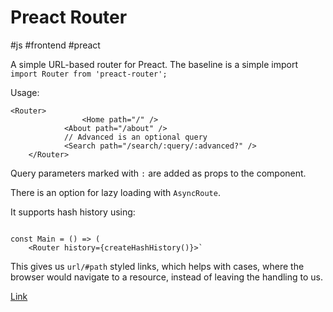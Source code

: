 # Preact Router

#js #frontend #preact

A simple URL-based router for Preact. The baseline is a simple import `import Router from 'preact-router';`

Usage:
```
<Router>
	    		<Home path="/" />
    		<About path="/about" />
    		// Advanced is an optional query
    		<Search path="/search/:query/:advanced?" />
	</Router>
```

Query parameters marked with `:` are added as props to the component.

There is an option for lazy loading with `AsyncRoute`.

It supports hash history using:
```import { createHashHistory } from 'history';

const Main = () => (
    <Router history={createHashHistory()}>`
```


This gives us `url/#path` styled links, which helps with cases, where the browser would navigate to a resource, instead of leaving the handling to us.

[Link](https://github.com/preactjs/preact-router)